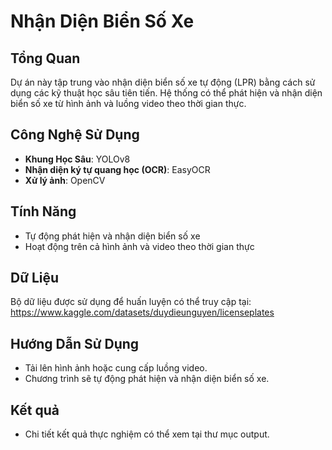 # Nhận Diện Biển Số Xe

## Tổng Quan
Dự án này tập trung vào nhận diện biển số xe tự động (LPR) bằng cách sử dụng các kỹ thuật học sâu tiên tiến. Hệ thống có thể phát hiện và nhận diện biển số xe từ hình ảnh và luồng video theo thời gian thực.

## Công Nghệ Sử Dụng
- **Khung Học Sâu**: YOLOv8
- **Nhận diện ký tự quang học (OCR)**: EasyOCR
- **Xử lý ảnh**: OpenCV

## Tính Năng
- Tự động phát hiện và nhận diện biển số xe
- Hoạt động trên cả hình ảnh và video theo thời gian thực

## Dữ Liệu
Bộ dữ liệu được sử dụng để huấn luyện có thể truy cập tại: https://www.kaggle.com/datasets/duydieunguyen/licenseplates

## Hướng Dẫn Sử Dụng
- Tải lên hình ảnh hoặc cung cấp luồng video.
- Chương trình sẽ tự động phát hiện và nhận diện biển số xe.

## Kết quả
- Chi tiết kết quả thực nghiệm có thể xem tại thư mục output.

